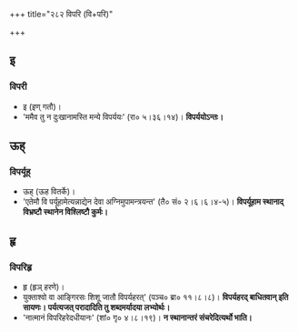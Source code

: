 +++
title="२८२ विपरि (वि+परि)"

+++

## इ
### विपरी
- इ (इण् गतौ)।
- 'ममैव तु न दुःखानामस्ति मन्ये विपर्ययः' (रा० ५।३६।१४)। **विपर्ययोऽन्तः।**

## ऊह्
### विपर्यूह्
- ऊह् (ऊह वितर्के)।
- 'एतेमौ वि पर्यूहामेत्यन्नाद्येन देवा अग्निमुपामन्त्रयन्त' (तै० सं० २।६।६।४-५)। **विपर्यूहाम स्थानाद् विभ्रष्टौ स्थानेन विश्लिष्टौ कुर्मः।**

## हृ
### विपरिहृ
- हृ (हृञ् हरणे)।
- युक्ताश्वो वा आङ्गिरसः शिशू जातौ विपर्यहरत्' (पञ्च० ब्रा० ११।८।८)। **विपर्यहरद् बाधितवान् इति सायणः। पर्यत्यजत् परादादिति तु शब्दमर्यादया लभ्योर्थः।**
- 'नात्मानं विपरिहरेदधीयानः' (शां० गृ० ४।८।१९)। **न स्थानान्तरं संचरेदित्यर्थो भाति।**
